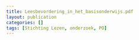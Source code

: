 ```yaml
---
title: Leesbevordering_in_het_basisonderwijs.pdf
layout: publication
categories: []
tags: [Stichting Lezen, onderzoek, PO]
---
```


